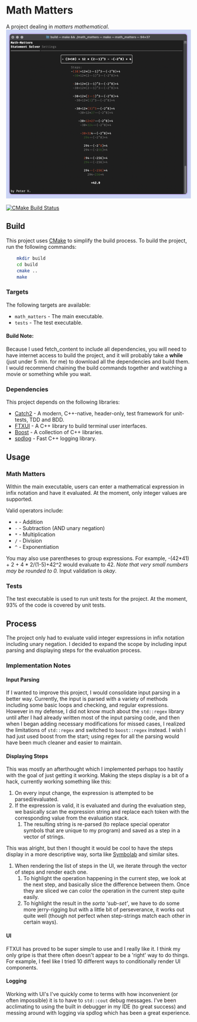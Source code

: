 # Math Matters
A project dealing in _matters mathematical_.
![Screenshot](./misc/screenshot.png)

[![CMake Build Status](https://github.com/p5quared/math_matters/actions/workflows/cmake.yml/badge.svg)](https://https://github.com/p5quared/math_matters/actions/workflows/cmake.yml)
## Build

This project uses [CMake](https://cmake.org/) to simplify the build process. To build the project, run the following 
commands:
```bash
    mkdir build
    cd build
    cmake ..
    make
```
### Targets
The following targets are available:
* `math_matters` - The main executable.
* `tests` - The test executable.

#### Build Note:
Because I used fetch_content to include all dependencies, you will need to have internet access to build the project,
and it will probably take a **while** (just under 5 min. for me) to download all the dependencies and build them. I 
would recommend chaining
the build commands together and watching a movie or something while you wait.


### Dependencies
This project depends on the following libraries:
* [Catch2](https://github.com/catchorg/Catch2) - A modern, C++-native, header-only, test framework for unit-tests, TDD and BDD.
* [FTXUI](https://github.com/ArthurSonzogni/FTXUI) - A C++ library to build terminal user interfaces.
* [Boost](https://www.boost.org/) - A collection of C++ libraries.
* [spdlog](https://github.com/gabime/spdlog) - Fast C++ logging library.


## Usage
### Math Matters
Within the main executable, users can enter a mathematical expression in infix notation and have it evaluated.
At the moment, only integer values are supported.

Valid operators include:
* `+` - Addition
* `-` - Subtraction (AND unary negation)
* `*` - Multiplication
* `/` - Division
* `^` - Exponentiation

You may also use parentheses to group expressions.
For example, -(42*41) + 2 + 4 * 2/(1-5)+42^2 would evaluate to 42.
_Note that very small numbers may be rounded to 0._
Input validation is _okay_.

### Tests
The test executable is used to run unit tests for the project.
At the moment, 93% of the code is covered by unit tests.

## Process
The project only had to evaluate valid integer expressions in infix notation including unary negation.
I decided to expand the scope by including input parsing and displaying steps for the evaluation process.
### Implementation Notes
#### Input Parsing
If I wanted to improve this project, I would consolidate input parsing in a better way. Currently, the input is parsed
with a variety of methods including some basic loops and checking, and regular expressions. However in my defense,
I did not know much about the `std::regex` library until after I had already written most of the input parsing code,
and then when I began adding necessary modifications for missed cases, I realized the limitations of `std::regex` and
switched to `boost::regex` instead. I wish I had just used boost from the start; using regex for all the parsing would
have been much cleaner and easier to maintain.
#### Displaying Steps
This was mostly an afterthought which I implemented perhaps too hastily with the goal of just getting it working. 
Making the steps display is a bit of a hack, currently working something like this:
1. On every input change, the expression is attempted to be parsed/evaluated.
2. If the expression is valid, it is evaluated and during the evaluation step, we basically scan the expression string
   and replace each token with the corresponding value from the evaluation stack.
   1. The resulting string is re-parsed (to replace special operator symbols that are unique to my program) and saved 
      as a step in a vector of strings.

This was alright, but then I thought it would be cool to have the steps display in a more descriptive way, sorta like 
[Symbolab](https://www.symbolab.com/solver/step-by-step/32%2B4x%3D-13?or=input) and similar sites.
1. When rendering the list of steps in the UI, we iterate through the vector of steps and render each one.
   1. To highlight the operation happening in the current step, we look at the next step, and basically slice the 
      difference between them. Once they are sliced we can color the operation in the current step quite easily.
   2. To highlight the result in the _sorta 'sub-set'_, we have to do some more jerry-rigging but with a little bit of 
      perseverance, it works out quite well (though not perfect when step-strings match each other in certain ways).
   
#### UI
FTXUI has proved to be super simple to use and I really like it. I think my only gripe is that there often doesn't 
appear to be a 'right' way to do things. For example, I feel like I tried 10 different ways to conditionally render
UI components. 

#### Logging
Working with UI's I've quickly come to terms with how inconvenient (or often impossible) it is to have to `std::cout` 
debug messages. I've been acclimating to using the built in debugger in my IDE (to great success) and messing around 
with logging via spdlog which has been a great experience.